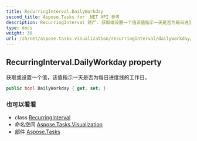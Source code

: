```yaml
---
title: RecurringInterval.DailyWorkday
second_title: Aspose.Tasks for .NET API 参考
description: RecurringInterval 财产. 获取或设置一个值该值指示一天是否为每日进度线的工作日
type: docs
weight: 30
url: /zh/net/aspose.tasks.visualization/recurringinterval/dailyworkday/
---
```

## RecurringInterval.DailyWorkday property

获取或设置一个值，该值指示一天是否为每日进度线的工作日。

```csharp
public bool DailyWorkday { get; set; }
```

### 也可以看看

* class [RecurringInterval](../)
* 命名空间 [Aspose.Tasks.Visualization](../../recurringinterval/)
* 部件 [Aspose.Tasks](../../../)


